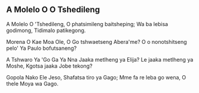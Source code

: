## A Molelo O O Tshedileng

A Molelo O 'Tshedileng,
O phatsimileng baitsheping;
Wa ba lebisa godimong,
Tidimalo patikegong.

Morena O Kae Moa Ole,
O Go tshwaetseng Abera'me?
O o nonotshitseng pelo'
Ya Paulo bofutsaneng?

A Tshwaro Ya 'Go Ga Ya Nna
Jaaka metlheng ya Elija?
Le jaaka metlheng ya Moshe,
Kgotsa jaaka Jobe tekong?

Gopola Nako Ele Jeso,
Shafatsa tiro ya Gago;
Mme fa re leba go wena,
O thele Moya wa Gago.

